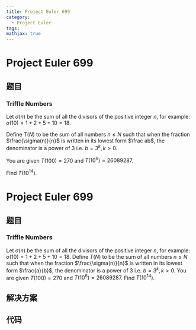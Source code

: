 ```yaml
---
title: Project Euler 699
category:
  - Project Euler
tags:
mathjax: true
---
```

<escape><!-- more --></escape>
    
# Project Euler 699
## 题目
### Triffle Numbers



Let $\sigma(n)$ be the sum of all the divisors of the positive integer $n$, for example:<br />
$\sigma(10) = 1+2+5+10 = 18$.


Define $T(N)$ to be the sum of all numbers $n \le N$ such that when the fraction $\frac{\sigma(n)}{n}$ is written in its lowest form $\frac ab$, the denominator is a power of 3 i.e. $b = 3^k, k > 0$.


You are given $T(100) = 270$ and $T(10^6) = 26089287$.


Find $T(10^{14})$.




# Project Euler 699
## 题目
### Triffle Numbers

Let $\sigma(n)$ be the sum of all the divisors of the positive integer $n$, for example:<br>$\sigma(10) = 1+2+5+10 = 18$.
Define $T(N)$ to be the sum of all numbers $n \le N$ such that when the fraction $\frac{\sigma(n)}{n}$ is written in its lowest form $\frac{a}{b}$, the denominator is a power of $3$ i.e. $b = 3^k, k>0$.
You are given $T(100) = 270$ and $T(10^6) = 26089287$.
Find $T(10^{14})$.


## 解决方案


## 代码


